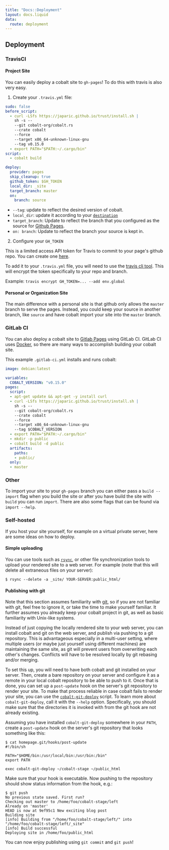 ```yaml
---
title: "Docs::Deployment"
layout: docs.liquid
data:
  route: deployment
---
```

## Deployment

### TravisCI

#### Project Site

You can easily deploy a cobalt site to `gh-pages`! To do this with travis is
also very easy.

1. Create your `.travis.yml` file:

```yml
sudo: false
before_script:
  - curl -LSfs https://japaric.github.io/trust/install.sh |
    sh -s --
    --git cobalt-org/cobalt.rs
    --crate cobalt
    --force
    --target x86_64-unknown-linux-gnu
    --tag v0.15.0
  - export PATH="$PATH:~/.cargo/bin"
script:
  - cobalt build

deploy:
  provider: pages
  skip_cleanup: true
  github_token: $GH_TOKEN
  local_dir: _site
  target_branch: master
  on:
    branch: source
```

- `--tag`: update to reflect the desired version of cobalt.
- `local_dir`: update it according to your [`destination`](/docs/config)
- `target_branch`: Update to reflect the branch that you configured as the source for [Github Pages](https://pages.github.com/).
- `on: branch`: Update to reflect the branch your source is kept in.

2. Configure your `GH_TOKEN`

This is a limited access API token for Travis to commit to your page's github repo.  You can create one [here](https://github.com/settings/tokens).

To add it to your `.travis.yml` file, you will need to use the [travis cli
tool](https://github.com/travis-ci/travis.rb#the-travis-client-).  This will
encrypt the token specifically to your repo and branch.

Example:
`travis encrypt GH_TOKEN=... --add env.global`

#### Personal or Organization Site

The main difference with a personal site is that github only allows
the `master` branch to serve the pages.  Instead, you could
keep your source in another branch, like `source` and have
cobalt import your site into the `master` branch.

### GitLab CI

You can also deploy a cobalt site to [Gitlab Pages](http://pages.gitlab.io/)
using GitLab CI.  GitLab CI uses [Docker](https://docs.docker.com), so there
are many ways to accomplish building your cobalt site.

This example `.gitlab-ci.yml` installs and runs cobalt:

```yml
image: debian:latest

variables:
  COBALT_VERSION: "v0.15.0"
pages:
  script:
  - apt-get update && apt-get -y install curl
  - curl -LSfs https://japaric.github.io/trust/install.sh |
    sh -s --
    --git cobalt-org/cobalt.rs
    --crate cobalt
    --force
    --target x86_64-unknown-linux-gnu
    --tag $COBALT_VERSION
  - export PATH="$PATH:~/.cargo/bin"
  - mkdir -p public
  - cobalt build -d public
  artifacts:
    paths:
    - public/
  only:
  - master
```

### Other

To import your site to your `gh-pages` branch you can either
pass a `build --import` flag when you build the site or after
you have build the site with `build` you can run
`import`. There are also some flags that can be found via
`import --help`.

### Self-hosted

If you host your site yourself, for example on a virtual private
server, here are some ideas on how to deploy.

#### Simple uploading

You can use tools such as
[`rsync`](https://en.wikipedia.org/wiki/Rsync/), or other file
synchronization tools to upload your rendered site to a web
server. For example (note that this will delete all extraneous files
on your server):

```
$ rsync --delete -a _site/ YOUR-SERVER:public_html/
```

#### Publishing with git

Note that this section assumes familiarity with
[git](https://git-scm.com/), so if you are not familiar with git, feel
free to ignore it, or take the time to make yourself familiar. It
further assumes you already keep your cobalt project in git, as well
as basic familiarity with Unix-like systems.

Instead of just copying the locally rendered site to your web server,
you can install cobalt and git on the web server, and publish via
pushing to a git repository. This is advantageous especially in a
multi-user setting, where multiple users (or maybe just yourself using
different machines) are maintaining the same site, as git will prevent
users from overwriting each other's changes. Conflicts will have to be
resolved locally by git rebasing and/or merging.

To set this up, you will need to have both cobalt and git installed on
your server. Then, create a bare repository on your server and
configure it as a remote in your local cobalt repository to be able to
push to it. Once that is done, you can set up a `post-update` hook on
the server's git repository to render your site. To make that process
reliable in case cobalt fails to render your site, you can use the
[`cobalt-git-deploy`](https://github.com/cobalt-org/cobalt.rs/blob/master/contrib/cobalt-git-deploy)
script. To learn more about `cobalt-git-deploy`, call it with the
`--help` option. Specifically, you should make sure that the
directories it is invoked with from the git hook are not already
existing.

Assuming you have installed `cobalt-git-deploy` somewhere in your
`PATH`, create a `post-update` hook on the server's git repository
that looks something like this:

```
$ cat homepage.git/hooks/post-update
#!/bin/sh

PATH="$HOME/bin:/usr/local/bin:/usr/bin:/bin"
export PATH

exec cobalt-git-deploy ~/cobalt-stage ~/public_html
```

Make sure that your hook is executable. Now pushing to the repository
should show status information from the hook, e.g.:

```
$ git push
No previous state saved. First run?
Checking out master to /home/foo/cobalt-stage/left
Already on 'master'
HEAD is now at 9ef95c1 New exciting blog post
Building site
[info] Building from "/home/foo/cobalt-stage/left/" into "/home/foo/cobalt-stage/left/_site"
[info] Build successful
Deploying site in /home/foo/public_html
```

You can now enjoy publishing using `git commit` and `git push`!
